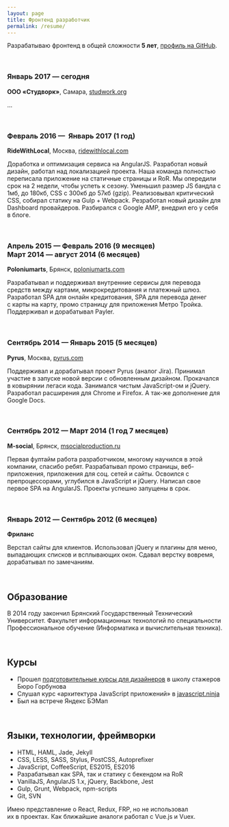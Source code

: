 ```yaml
---
layout: page
title: Фронтенд разработчик
permalink: /resume/
---
```


Разрабатываю фронтенд в&nbsp;общей сложности **5&nbsp;лет**, [профиль на&nbsp;GitHub](https://github.com/ymatuhin).

&nbsp;

### Январь 2017&nbsp;&mdash; сегодня

**ООО «Студворк»**, Самара, [studwork.org](https://studwork.org/)

...

&nbsp;

### Февраль 2016&nbsp;&mdash; &nbsp;Январь 2017 (1 год)

**RideWithLocal**, Москва, [ridewithlocal.com](https://ridewithlocal.com)

Доработка и оптимизация сервиса на AngularJS. Разработал новый дизайн, работал над локализацией проекта. Наша команда полностью переписала приложение на статичные страницы и RoR. Мы опередили срок на 2 недели, чтобы успеть к сезону. Уменьшил размер JS бандла с 1мб, до 180кб, CSS с 300кб до 57кб (gzip). Реализовывал критический CSS, собирал статику на Gulp + Webpack. Резработал новый дизайн для Dashboard провайдеров. Разбирался с Google AMP, внедрил его у себя в блоге.

&nbsp;

### Апрель 2015&nbsp;&mdash; Февраль 2016 (9 месяцев) <br>Март 2014&nbsp;&mdash; август 2014 (6 месяцев)

**Poloniumarts**, Брянск, [poloniumarts.com](http://poloniumarts.com)

Разрабатывал и&nbsp;поддерживал внутренние сервисы для перевода средств между картами, микрокредитования и&nbsp;платежный шлюз. Разработал SPA для онлайн кредитования, SPA для перевода денег с&nbsp;карты на&nbsp;карту, промо страницу для приложения Метро Тройка. Поддерживал и&nbsp;дорабатывал Payler.

&nbsp;

### Сентябрь 2014&nbsp;&mdash; Январь 2015 (5 месяцев)

**Pyrus**, Москва, [pyrus.com](https://pyrus.com)

Поддерживал и дорабатывал проект Pyrus (аналог Jira). Принимал участие в запуске новой версии с обновленным дизайном. Прокачался в ковырянии легаси кода. Занимался чистым JavaScript-ом и jQuery. Разработал расширения для Chrome и Firefox. А так-же дополнение для Google Docs.

&nbsp;

### Сентябрь 2012&nbsp;&mdash; Март 2014 (1 год 7&nbsp;месяцев)

**M-social**, Брянск, [msocialproduction.ru](https://msocialproduction.ru/)

Первая фултайм работа разработчиком, многому научился в этой компании, спасибо ребят. Разрабатывал промо страницы, веб-приложения, приложения для соц. сетей и сайты. Освоился с препроцессорами, углубился в JavaScript и jQuery. Написал свое первое SPA на AngularJS. Проекты успешно запущены в срок.

&nbsp;

### Январь 2012&nbsp;&mdash; Cентябрь 2012 (6 месяцев)

**Фриланс**

Верстал сайты для клиентов. Использовал jQuery и плагины для меню, выпадающих списков и всплывающих окон. Сдавал верстку вовремя, дорабатывал по замечаниям.

&nbsp;

## Образование

В&nbsp;2014 году закончил Брянский Государственный Технический Университет. Факультет информационных технологий по&nbsp;специальности Профессиональное обучение (Информатика и&nbsp;вычислительная техника).

&nbsp;

## Курсы

* Прошел [подготовительные курсы для дизайнеров](/assets/img/sert.png) в школу стажеров Бюро Горбунова
* Cлушал курс «архитектура JavaScript приложений» в [javascript.ninja](http://javascript.ninja)
* Был на встрече Яндекс БЭМап

&nbsp;

## Языки, технологии, фреймворки

* HTML, HAML, Jade, Jekyll
* CSS, LESS, SASS, Stylus, PostCSS, Autoprefixer
* JavaScript, CoffeeScript, ES2015, ES2016
* Разрабатывал как SPA, так и&nbsp;статику с&nbsp;бекендом на&nbsp;RoR
* VanillaJS, AngularJS 1.x, jQuery, Backbone, Jest
* Gulp, Grunt, Webpack, npm-scripts
* Git, SVN

Имею представление о&nbsp;React, Redux, FRP, но&nbsp;не&nbsp;использовал их&nbsp;в&nbsp;проектах. Как ближайшие аналоги работал с Vue.js и Vuex.
